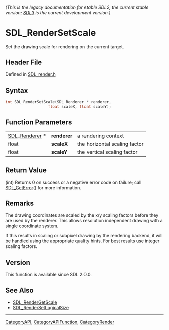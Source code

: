 ###### (This is the legacy documentation for stable SDL2, the current stable version; [SDL3](https://wiki.libsdl.org/SDL3/) is the current development version.)
# SDL_RenderSetScale

Set the drawing scale for rendering on the current target.

## Header File

Defined in [SDL_render.h](https://github.com/libsdl-org/SDL/blob/SDL2/include/SDL_render.h)

## Syntax

```c
int SDL_RenderSetScale(SDL_Renderer * renderer,
                   float scaleX, float scaleY);
```

## Function Parameters

|                                |              |                               |
| ------------------------------ | ------------ | ----------------------------- |
| [SDL_Renderer](SDL_Renderer) * | **renderer** | a rendering context           |
| float                          | **scaleX**   | the horizontal scaling factor |
| float                          | **scaleY**   | the vertical scaling factor   |

## Return Value

(int) Returns 0 on success or a negative error code on failure; call
[SDL_GetError](SDL_GetError)() for more information.

## Remarks

The drawing coordinates are scaled by the x/y scaling factors before they
are used by the renderer. This allows resolution independent drawing with a
single coordinate system.

If this results in scaling or subpixel drawing by the rendering backend, it
will be handled using the appropriate quality hints. For best results use
integer scaling factors.

## Version

This function is available since SDL 2.0.0.

## See Also

- [SDL_RenderGetScale](SDL_RenderGetScale)
- [SDL_RenderSetLogicalSize](SDL_RenderSetLogicalSize)

----
[CategoryAPI](CategoryAPI), [CategoryAPIFunction](CategoryAPIFunction), [CategoryRender](CategoryRender)


